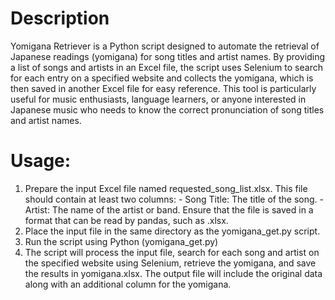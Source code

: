 # Description

Yomigana Retriever is a Python script designed to automate the retrieval of Japanese readings (yomigana) for song titles and artist names. By providing a list of songs and artists in an Excel file, the script uses Selenium to search for each entry on a specified website and collects the yomigana, which is then saved in another Excel file for easy reference. This tool is particularly useful for music enthusiasts, language learners, or anyone interested in Japanese music who needs to know the correct pronunciation of song titles and artist names.

# Usage:
1. Prepare the input Excel file named requested_song_list.xlsx. This file should contain at least two columns:
<peg>- Song Title: The title of the song.
<peg>- Artist: The name of the artist or band.
<peg>Ensure that the file is saved in a format that can be read by pandas, such as .xlsx.
2. Place the input file in the same directory as the yomigana_get.py script.
3. Run the script using Python (yomigana_get.py)
4. The script will process the input file, search for each song and artist on the specified website using Selenium, retrieve the yomigana, and save the results in yomigana.xlsx. The output file will include the original data along with an additional column for the yomigana.

